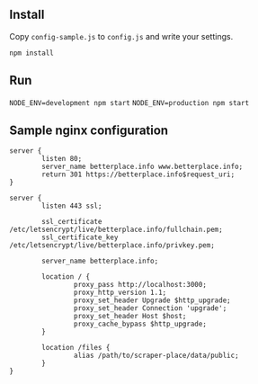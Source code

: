 
## Install

Copy `config-sample.js` to `config.js` and write your settings.

```
npm install
```

## Run

`NODE_ENV=development npm start`
`NODE_ENV=production npm start`

## Sample nginx configuration

```
server {
        listen 80;
        server_name betterplace.info www.betterplace.info;
        return 301 https://betterplace.info$request_uri;
}

server {
        listen 443 ssl;

        ssl_certificate /etc/letsencrypt/live/betterplace.info/fullchain.pem;
        ssl_certificate_key /etc/letsencrypt/live/betterplace.info/privkey.pem;

        server_name betterplace.info;

        location / {
                proxy_pass http://localhost:3000;
                proxy_http_version 1.1;
                proxy_set_header Upgrade $http_upgrade;
                proxy_set_header Connection 'upgrade';
                proxy_set_header Host $host;
                proxy_cache_bypass $http_upgrade;
        }

        location /files {
                alias /path/to/scraper-place/data/public;
        }
}
```
